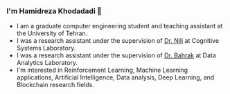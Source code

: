 ### I'm Hamidreza Khodadadi 👋
- I am a graduate computer engineering student and teaching assistant at the University of Tehran.
- I was a research assistant under the supervision of [Dr. Nili](https://ece.ut.ac.ir/en/~mnili) at Cognitive Systems Laboratory.
- I was a research assistant under the supervision of [Dr. Bahrak](https://ece.ut.ac.ir/en/~bahrak) at Data Analytics Laboratory.
- I'm interested in Reinforcement Learning, Machine Learning applications, Artificial Intelligence, Data analysis, Deep Learning, and Blockchain research fields.





<!--
**hamidkhd/hamidkhd** is a ✨ _special_ ✨ repository because its `README.md` (this file) appears on your GitHub profile.
### Hi there 👋

Here are some ideas to get you started:

- 🔭 I’m currently working on ...
- 🌱 I’m currently learning ...
- 👯 I’m looking to collaborate on ...
- 🤔 I’m looking for help with ...
- 💬 Ask me about ...
- 📫 How to reach me: ...
- 😄 Pronouns: ...
- ⚡ Fun fact: ...
-->
